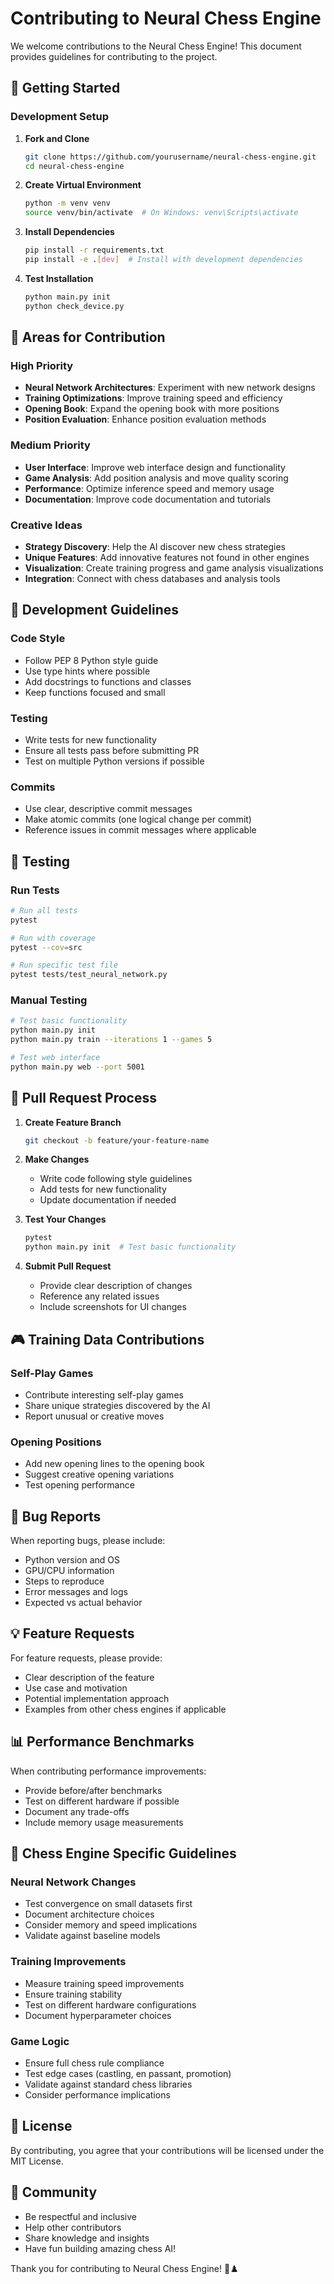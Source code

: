 # Contributing to Neural Chess Engine

We welcome contributions to the Neural Chess Engine! This document provides guidelines for contributing to the project.

## 🚀 Getting Started

### Development Setup

1. **Fork and Clone**
   ```bash
   git clone https://github.com/yourusername/neural-chess-engine.git
   cd neural-chess-engine
   ```

2. **Create Virtual Environment**
   ```bash
   python -m venv venv
   source venv/bin/activate  # On Windows: venv\Scripts\activate
   ```

3. **Install Dependencies**
   ```bash
   pip install -r requirements.txt
   pip install -e .[dev]  # Install with development dependencies
   ```

4. **Test Installation**
   ```bash
   python main.py init
   python check_device.py
   ```

## 🎯 Areas for Contribution

### High Priority
- **Neural Network Architectures**: Experiment with new network designs
- **Training Optimizations**: Improve training speed and efficiency  
- **Opening Book**: Expand the opening book with more positions
- **Position Evaluation**: Enhance position evaluation methods

### Medium Priority
- **User Interface**: Improve web interface design and functionality
- **Game Analysis**: Add position analysis and move quality scoring
- **Performance**: Optimize inference speed and memory usage
- **Documentation**: Improve code documentation and tutorials

### Creative Ideas
- **Strategy Discovery**: Help the AI discover new chess strategies
- **Unique Features**: Add innovative features not found in other engines
- **Visualization**: Create training progress and game analysis visualizations
- **Integration**: Connect with chess databases and analysis tools

## 🔧 Development Guidelines

### Code Style
- Follow PEP 8 Python style guide
- Use type hints where possible
- Add docstrings to functions and classes
- Keep functions focused and small

### Testing
- Write tests for new functionality
- Ensure all tests pass before submitting PR
- Test on multiple Python versions if possible

### Commits
- Use clear, descriptive commit messages
- Make atomic commits (one logical change per commit)
- Reference issues in commit messages where applicable

## 🧪 Testing

### Run Tests
```bash
# Run all tests
pytest

# Run with coverage
pytest --cov=src

# Run specific test file
pytest tests/test_neural_network.py
```

### Manual Testing
```bash
# Test basic functionality
python main.py init
python main.py train --iterations 1 --games 5

# Test web interface
python main.py web --port 5001
```

## 📝 Pull Request Process

1. **Create Feature Branch**
   ```bash
   git checkout -b feature/your-feature-name
   ```

2. **Make Changes**
   - Write code following style guidelines
   - Add tests for new functionality
   - Update documentation if needed

3. **Test Your Changes**
   ```bash
   pytest
   python main.py init  # Test basic functionality
   ```

4. **Submit Pull Request**
   - Provide clear description of changes
   - Reference any related issues
   - Include screenshots for UI changes

## 🎮 Training Data Contributions

### Self-Play Games
- Contribute interesting self-play games
- Share unique strategies discovered by the AI
- Report unusual or creative moves

### Opening Positions
- Add new opening lines to the opening book
- Suggest creative opening variations
- Test opening performance

## 🐛 Bug Reports

When reporting bugs, please include:
- Python version and OS
- GPU/CPU information
- Steps to reproduce
- Error messages and logs
- Expected vs actual behavior

## 💡 Feature Requests

For feature requests, please provide:
- Clear description of the feature
- Use case and motivation
- Potential implementation approach
- Examples from other chess engines if applicable

## 📊 Performance Benchmarks

When contributing performance improvements:
- Provide before/after benchmarks
- Test on different hardware if possible
- Document any trade-offs
- Include memory usage measurements

## 🎯 Chess Engine Specific Guidelines

### Neural Network Changes
- Test convergence on small datasets first
- Document architecture choices
- Consider memory and speed implications
- Validate against baseline models

### Training Improvements
- Measure training speed improvements
- Ensure training stability
- Test on different hardware configurations
- Document hyperparameter choices

### Game Logic
- Ensure full chess rule compliance
- Test edge cases (castling, en passant, promotion)
- Validate against standard chess libraries
- Consider performance implications

## 📄 License

By contributing, you agree that your contributions will be licensed under the MIT License.

## 🤝 Community

- Be respectful and inclusive
- Help other contributors
- Share knowledge and insights
- Have fun building amazing chess AI!

Thank you for contributing to Neural Chess Engine! 🧠♟️